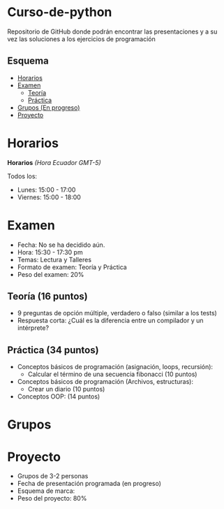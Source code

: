 # Curso-de-python
Repositorio de GitHub donde podrán encontrar las presentaciones y a su vez las soluciones a los ejercicios de programación

## Esquema
- [Horarios](#Horarios)
- [Examen](#examen)
  - [Teoría](#teoría-16-puntos)
  - [Práctica](#práctica-34-puntos)
- [Grupos (En progreso)](#grupos-en-progreso)
- [Proyecto](#proyecto)


# Horarios

**Horarios** *(Hora Ecuador GMT-5)*

Todos los: 

- Lunes: 15:00 - 17:00 
- Viernes: 15:00 - 18:00

# Examen

- Fecha: No se ha decidido aún.
- Hora: 15:30 - 17:30 pm
- Temas: Lectura y Talleres 
- Formato de examen: Teoría y Práctica
- Peso del examen: 20%

## Teoría (16 puntos)

- 9 preguntas de opción múltiple, verdadero o falso (similar a los tests)
- Respuesta corta: ¿Cuál es la diferencia entre un compilador y un intérprete?

## Práctica (34 puntos)

- Conceptos básicos de programación (asignación, loops, recursión):
    - Calcular el término de una secuencia fibonacci (10 puntos)
- Conceptos básicos de programación (Archivos, estructuras):
    - Crear un diario (10 puntos)
- Conceptos OOP: (14 puntos)

# Grupos 


# Proyecto
- Grupos de 3-2 personas
- Fecha de presentación programada (en progreso)
- Esquema de marca:
- Peso del proyecto: 80%
